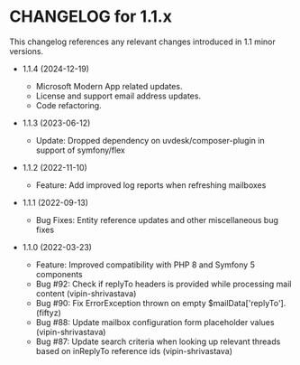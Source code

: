 CHANGELOG for 1.1.x
===================

This changelog references any relevant changes introduced in 1.1 minor versions.

* 1.1.4 (2024-12-19)
    * Microsoft Modern App related updates.
    * License and support email address updates.
    * Code refactoring.

* 1.1.3 (2023-06-12)
    * Update: Dropped dependency on uvdesk/composer-plugin in support of symfony/flex

* 1.1.2 (2022-11-10)
    * Feature: Add improved log reports when refreshing mailboxes

* 1.1.1 (2022-09-13)
    * Bug Fixes: Entity reference updates and other miscellaneous bug fixes

* 1.1.0 (2022-03-23)
    * Feature: Improved compatibility with PHP 8 and Symfony 5 components
    * Bug #92: Check if replyTo headers is provided while processing mail content (vipin-shrivastava)
    * Bug #90: Fix ErrorException thrown on empty $mailData['replyTo']. (fiftyz)
    * Bug #88: Update mailbox configuration form placeholder values (vipin-shrivastava)
    * Bug #87: Update search criteria when looking up relevant threads based on inReplyTo reference ids (vipin-shrivastava)
